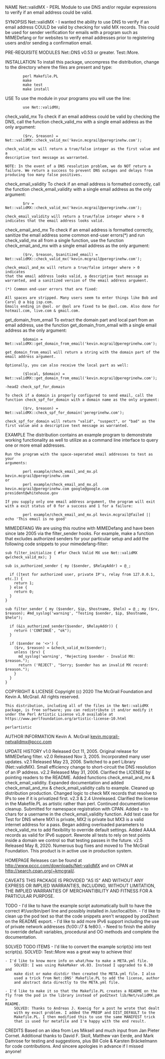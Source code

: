 NAME
    Net::validMX - PERL Module to use DNS and/or regular expressions to
    verify if an email address could be valid.

SYNOPSIS
    Net::validMX - I wanted the ability to use DNS to verify if an email
    address COULD be valid by checking for valid MX records. This could be
    used for sender verification for emails with a program such as
    MIMEDefang or for websites to verify email addresses prior to
    registering users and/or sending a confirmation email.

PRE-REQUISITE MODULES
    Net::DNS v0.53 or greater. Test::More.

INSTALLATION
    To install this package, uncompress the distribution, change to the
    directory where the files are present and type:

            perl Makefile.PL
            make
            make test
            make install

USE
    To use the module in your programs you will use the line:

            use Net::validMX;

  check_valid_mx
    To check if an email address could be valid by checking the DNS, call
    the function check_valid_mx with a single email address as the only
    argument:

            ($rv, $reason) = Net::validMX::check_valid_mx('kevin.mcgrail@peregrinehw.com');

    check_valid_mx will return a true/false integer as the first value and a
    descriptive text message as warranted.

    NOTE: In the event of a DNS resolution problem, we do NOT return a
    failure. We return a success to prevent DNS outages and delays from
    producing too many false positives.

  check_email_validity
    To check if an email address is formatted correctly, call the function
    check_email_validity with a single email address as the only argument:

            $rv = Net::validMX::check_valid_mx('kevin.mcgrail@peregrinehw.com');

    check_email_validity will return a true/false integer where > 0
    indicates that the email address looks valid.

  check_email_and_mx
    To check if an email address is formatted correctly, sanitize the email
    address some common end-user errors(*) and run check_valid_mx all from a
    single function, use the function check_email_and_mx with a single email
    address as the only argument:

            ($rv, $reason, $sanitized_email) = Net::validMX::check_valid_mx('kevin.mcgrail@peregrinehw.com');

    check_email_and_mx will return a true/false integer where > 0 indicates
    that the email address looks valid, a descriptive text message as
    warranted, and a sanitized version of the email address argument.

    (*) Common end-user errors that are fixed:

    All spaces are stripped. Many users seem to enter things like Bob and
    Carol @ a big isp.com.
    Emails ending in @aol. or @aol are fixed to be @aol.com. Also done for
    hotmail.com, live.com & gmail.com.

  get_domain_from_email
    To extract the domain part and local part from an email address, use the
    function get_domain_from_email with a single email address as the only
    argument:

            $domain = Net::validMX::get_domain_from_email('kevin.mcgrail@peregrinehw.com');

    get_domain_from_email will return a string with the domain part of the
    email address argument.

    Optionally, you can also receive the local part as well:

            ($local, $domain) = Net::validMX::get_domain_from_email('kevin.mcgrail@peregrinehw.com');

    -head2 check_spf_for_domain

    To check if a domain is properly configured to send email, call the
    function check_spf_for_domain with a domain name as the only argument:

            ($rv, $reason) = Net::validMX::check_spf_for_domain('peregrinehw.com');

    check_spf_for_domain will return "valid", "suspect", or "bad" as the
    first value and a descriptive text message as warranted.

  EXAMPLE
    The distribution contains an example program to demonstrate working
    functionality as well to utilize as a command line interface to query
    one or more email addresses.

    Run the program with the space-seperated email addresses to test as your
    arguments:

            perl example/check_email_and_mx.pl kevin.mcgrail@peregrinehw.com 
    or
            perl example/check_email_and_mx.pl kevin.mcgrail@peregrinehw.com google@google.com president@whitehouse.gov

    If you supply only one email address argument, the program will exit
    with a exit status of 0 for a success and 1 for a failure:

            perl example/check_email_and_mx.pl kevin.mcgrail@failed || echo 'This email is no good'     

  MIMEDEFANG
    We are using this routine with MIMEDefang and have been since late 2005
    via the filter_sender hooks. For example, make a function that excludes
    authorized senders for your particular setup and add the following code
    snippets to your mimedefang-filter:

    sub filter_initialize { #for Check Valid MX use Net::validMX
    qw(check_valid_mx); }

    sub is_authorized_sender { my ($sender, $RelayAddr) = @_;

      if ([test for authorized user, private IP's, relay from 127.0.0.1, etc.]) {
        return 1;
      } else {
        return 0;
      }
    }

    sub filter_sender { my ($sender, $ip, $hostname, $helo) = @_; my ($rv,
    $reason); #md_syslog('warning', "Testing $sender, $ip, $hostname,
    $helo");

      if (&is_authorized_sender($sender, $RelayAddr)) {
        return ('CONTINUE', "ok");
      }

      if ($sender ne '<>') {
        ($rv, $reason) = &check_valid_mx($sender);
        unless ($rv) {
          md_syslog('warning', "Rejecting $sender - Invalid MX: $reason.");
          return ('REJECT', "Sorry; $sender has an invalid MX record: $reason.");
        }
      }
    }

COPYRIGHT & LICENSE
    Copyright (c) 2020 The McGrail Foundation and Kevin A. McGrail. All
    rights reserved.

    This distribution, including all of the files in the Net::validMX
    package, is free software; you can redistribute it and/or modify it
    under the Perl Artistic License v1.0 available at
    https://www.perlfoundation.org/artistic-license-10.html

    perlartistic

AUTHOR INFORMATION
    Kevin A. McGrail kevin.mcgrail-netvalidmx@pccc.com

UPDATE HISTORY
    v1.0 Released Oct 11, 2005. Original release for MIMEDefang filter.
    v2.0 Released Nov 3, 2005. Incorporated many user updates.
    v2.1 Released May 23, 2006. Switched to a perl Library (Net::validMX).
    Small efficiency change to short-circuit the DNS resolution of an IP
    address.
    v2.2 Released May 31, 2006. Clarified the LICENSE by pointing readers to
    the README. Added functions check_email_and_mx & check_email_validity.
    Expanded documentation and added check_email_and_mx &
    check_email_validity calls to example. Cleaned up distribution
    production. Changed logic to check MX records that resolve to IPs to see
    if it is privatized first.
    v2.3 & 2.4 Unreleased. Clarified the license in the Makefile.PL as
    artistic rather than perl. Continued documentation cleanup. Submitted
    for namespace registration with CPAN. Added = to chars for a username in
    the check_email_validity function. Add test case for Test for DNS where
    MX1 is private, MX2 is private but MX3 is a valid internet address for a
    pass. Began adding overloaded parameters to check_valid_mx to add
    flexibility to override default settings. Added AAAA records as valid
    for IPv6 support. Rewrote all tests to rely on test points inside a
    domain we control so that testing passes in the future.
    v2.5 Released May 8, 2020. Numerous bug fixes and moved to The McGrail
    Foundation. This product is in active use in production system.

HOMEPAGE
    Releases can be found at http://www.pccc.com/downloads/Net-validMX and
    on CPAN at http://search.cpan.org/~kmcgrail/.

CAVEATS
    THIS PACKAGE IS PROVIDED "AS IS" AND WITHOUT ANY EXPRESS OR IMPLIED
    WARRANTIES, INCLUDING, WITHOUT LIMITATION, THE IMPLIED WARRANTIES OF
    MERCHANTIBILITY AND FITNESS FOR A PARTICULAR PURPOSE.

TODO
    - I'd like to have the example script automatically built to have the
    correct #!/usr/bin/perl line and possibly installed in /usr/local/bin.
    - I'd like to clean up the pod text so that the code snippets aren't
    wrapped by pod2text on the README export.
    - I'd like to add more IPv6 support including the use of private network
    addresses (fc00::/7 & fe80:).
    - Need to finish the ability to override default variables, procedural
    and OO methods and complete the documentation.

SOLVED TODO ITEMS
    - I'd like to convert the example script(s) into test script(s).
        SOLVED: Test::More was a great way to achieve this!

    - I'd like to know more info on what/how to make a META.yml file.
        SOLVED: I was using MakeMaker v6.03. Instead I upgraded to 6.30 and
        make dist or make distdir then created the META.yml file. I also
        used a trick from Net::DNS' Makefile.PL to add the license, author
        and abstract data directly to the META.yml file.

    - I'd like to make it so that the Makefile.PL creates a README on the
    fly from the pod in the library instead of pod2text lib/Net/validMX.pm >
    README.
        SOLVED: Thanks to Andreas J. Koenig for a post he wrote that dealt
        with my exact problem. I added the PREOP and DIST_DEFAULT to the
        Makefile.PL. I then modified this to use the same MANIFEST trick
        that is used for metafile and I'm happy with the end result.

CREDITS
    Based on an idea from Les Miksell and much input from Jan Pieter Cornet.
    Additional thanks to David F. Skoll, Matthew van Eerde, and Mark Damrose
    for testing and suggestions, plus Bill Cole & Karsten Bräckelmann for
    code contributions. And sincere apologies in advance if I missed anyone!

